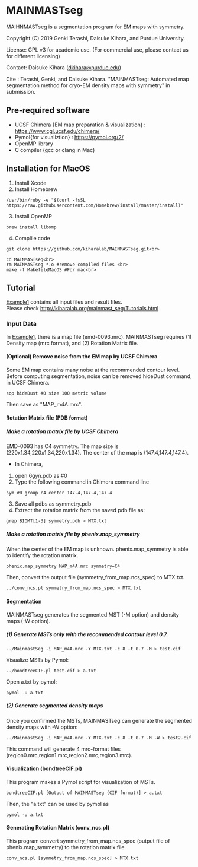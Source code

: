 # MAINMASTseg
MAIHNMASTseg is a segmentation program for EM maps with symmetry.

Copyright (C) 2019 Genki Terashi, Daisuke Kihara, and Purdue University.

License: GPL v3 for academic use. (For commercial use, please contact us for different licensing)

Contact: Daisuke Kihara (dkihara@purdue.edu)

Cite : Terashi, Genki, and Daisuke Kihara. "MAINMASTseg: Automated map segmentation method for cryo-EM density maps with symmetry" in submission. 


## Pre-required software

* UCSF Chimera {EM map preparation & visualization} : https://www.cgl.ucsf.edu/chimera/  
* Pymol{for visualiztion} : https://pymol.org/2/  
* OpenMP library
* C compiler (gcc or clang in Mac)

## Installation for MacOS

1. Install Xcode  
2. Install Homebrew  
```
/usr/bin/ruby -e "$(curl -fsSL https://raw.githubusercontent.com/Homebrew/install/master/install)"
```
3. Install OpenMP  
```
brew install libomp
```
4. Complile code  
```
git clone https://github.com/kiharalab/MAINMASTseg.git<br>

cd MAINMASTseg<br>
rm MAINMASTseg *.o #remove compiled files <br>
make -f MakefileMacOS #For mac<br>
```
## Tutorial
[Example1](./Example1) contains all input files and result files.  
Please check http://kiharalab.org/mainmast_seg/Tutorials.html

### Input Data
In [Example1](./Example1), there is a map file (emd-0093.mrc).
MAINMASTseg requires (1) Density map (mrc format), and (2) Rotation Matrix file.

#### (Optional) Remove noise from the EM map by UCSF Chimera
Some EM map contains many noise at the recommended contour level.  
Before computing segmentation, noise can be removed hideDust command, in UCSF Chimera.
```
sop hideDust #0 size 100 metric volume
```

Then save as "MAP_m4A.mrc".

#### Rotation Matrix file (PDB format)
##### Make a rotation matrix file by UCSF Chimera
EMD-0093 has C4 symmetry. The map size is (220x1.34,220x1.34,220x1.34).
The center of the map is (147.4,147.4,147.4).  
+ In Chimera,  
1. open 6gyn.pdb as #0  
2. Type the following command in Chimera command line  
```
sym #0 group c4 center 147.4,147.4,147.4  
```
3. Save all pdbs as symmetry.pdb  
4. Extract the rotation matrix from the saved pdb file as:
```
grep BIOMT[1-3] symmetry.pdb > MTX.txt 
```
##### Make a rotation matrix file by phenix.map_symmetry
When the center of the EM map is unknown. phenix.map_symmetry is able to identify the rotation matrix.
```
phenix.map_symmetry MAP_m4A.mrc symmetry=C4
```
Then, convert the output file (symmetry_from_map.ncs_spec) to MTX.txt.
```
../conv_ncs.pl symmetry_from_map.ncs_spec > MTX.txt
```
#### Segmentation
MAINMASTseg generates the segmented MST (-M option) and density maps (-W option).  

##### (1) Generate MSTs only with the recommended contour level 0.7.
```
../MainmastSeg -i MAP_m4A.mrc -Y MTX.txt -c 8 -t 0.7 -M > test.cif
```
Visualize MSTs by Pymol:
```
../bondtreeCIF.pl test.cif > a.txt
```
Open a.txt by pymol:
```
pymol -u a.txt
```

##### (2) Generate segmented density maps

Once you confirmed the MSTs, MAINMASTseg can generate the segmented density maps with -W option:
```
../MainmastSeg -i MAP_m4A.mrc -Y MTX.txt -c 8 -t 0.7 -M -W > test2.cif
```
This command will generate 4 mrc-format files (region0.mrc,region1.mrc,region2.mrc,region3.mrc). 


#### Visualization (bondtreeCIF.pl)
This program makes a Pymol script for visualization of MSTs.
```
bondtreeCIF.pl [Output of MAINMASTseg (CIF format)] > a.txt
```	
Then, the "a.txt" can be used by pymol as
```
pymol -u a.txt
```	

#### Generating Rotation Matrix (conv_ncs.pl)
This program convert symmetry_from_map.ncs_spec (output file of phenix.map_symmetry) to the rotation matrix file.
```
conv_ncs.pl [symmetry_from_map.ncs_spec] > MTX.txt
```

  




